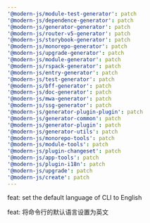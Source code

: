 ```yaml
---
'@modern-js/module-test-generator': patch
'@modern-js/dependence-generator': patch
'@modern-js/generator-generator': patch
'@modern-js/router-v5-generator': patch
'@modern-js/storybook-generator': patch
'@modern-js/monorepo-generator': patch
'@modern-js/upgrade-generator': patch
'@modern-js/module-generator': patch
'@modern-js/rspack-generator': patch
'@modern-js/entry-generator': patch
'@modern-js/test-generator': patch
'@modern-js/bff-generator': patch
'@modern-js/doc-generator': patch
'@modern-js/mwa-generator': patch
'@modern-js/ssg-generator': patch
'@modern-js/generator-plugin-plugin': patch
'@modern-js/generator-common': patch
'@modern-js/generator-plugin': patch
'@modern-js/generator-utils': patch
'@modern-js/monorepo-tools': patch
'@modern-js/module-tools': patch
'@modern-js/plugin-changeset': patch
'@modern-js/app-tools': patch
'@modern-js/plugin-i18n': patch
'@modern-js/upgrade': patch
'@modern-js/create': patch
---
```


feat: set the default language of CLI to English

feat: 将命令行的默认语言设置为英文
